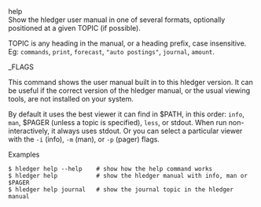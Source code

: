 help\
Show the hledger user manual in one of several formats,
optionally positioned at a given TOPIC (if possible).

TOPIC is any heading in the manual, or a heading prefix, case insensitive.
Eg: `commands`, `print`, `forecast`, `"auto postings"`, `journal`, `amount`.

_FLAGS

This command shows the user manual built in to this hledger version.
It can be useful if the correct version of the hledger manual,
or the usual viewing tools, are not installed on your system.

By default it uses the best viewer it can find in $PATH, in this order:
`info`, `man`, $PAGER (unless a topic is specified), `less`, or stdout.
When run non-interactively, it always uses stdout.
Or you can select a particular viewer with the 
`-i` (info), `-m` (man), or `-p` (pager) flags.

Examples
```shell
$ hledger help --help    # show how the help command works
$ hledger help           # show the hledger manual with info, man or $PAGER
$ hledger help journal   # show the journal topic in the hledger manual
```
